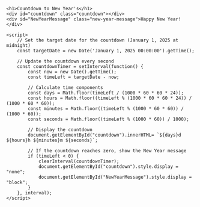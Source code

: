 <!DOCTYPE html>
<html lang="en">
    <meta charset="UTF-8">
    <meta name="viewport" content="width=device-width,intial-scale=1.0">
    <title> Countdown to Happy New Year's</title>
    <link rel="stylesheet" href="">
<body>

    <h1>Countdown to New Year's</h1>
    <div id="countdown" class="countdown"></div>
    <div id="NewYearMessage" class="new-year-message">Happy New Year!</div>

<!-- Java script to countdown -->
    <script>
        // Set the target date for the countdown (January 1, 2025 at midnight)
        const targetDate = new Date('January 1, 2025 00:00:00').getTime();

        // Update the countdown every second
        const countdownTimer = setInterval(function() {
            const now = new Date().getTime();
            const timeLeft = targetDate - now;

            // Calculate time components
            const days = Math.floor(timeLeft / (1000 * 60 * 60 * 24));
            const hours = Math.floor((timeLeft % (1000 * 60 * 60 * 24)) / (1000 * 60 * 60));
            const minutes = Math.floor((timeLeft % (1000 * 60 * 60)) / (1000 * 60));
            const seconds = Math.floor((timeLeft % (1000 * 60)) / 1000);

            // Display the countdown
            document.getElementById("countdown").innerHTML= `${days}d ${hours}h ${minutes}m ${seconds}`;

            // If the countdown reaches zero, show the New Year message
            if (timeLeft < 0) {
                clearInterval(countdownTimer);
                document.getElementById("countdown").style.display = "none";
                document.getElementById("NewYearMessage").style.display = "block";
            }
        }, interval);
    </script>
</body>
</html>
